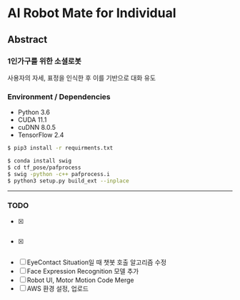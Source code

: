 # AI Robot Mate for Individual

## Abstract

### 1인가구를 위한 소셜로봇

사용자의 자세, 표정을 인식한 후 이를 기반으로 대화 유도

### Environment / Dependencies

- Python 3.6
- CUDA 11.1
- cuDNN 8.0.5
- TensorFlow 2.4

```bash
$ pip3 install -r requirments.txt
```
```bash
$ conda install swig
$ cd tf_pose/pafprocess
$ swig -python -c++ pafprocess.i
$ python3 setup.py build_ext --inplace
```

---
### TODO
- [x] ~~~Pose Data 수집 : Input data shape (18,2) -> (1,36)~~~
- [x] ~~~Pose Classifier 모델 수정~~~
- [ ] EyeContact Situation일 때 챗봇 호출 알고리즘 수정
- [ ] Face Expression Recognition 모델 추가
- [ ] Robot UI, Motor Motion Code Merge
- [ ] AWS 환경 설정, 업로드